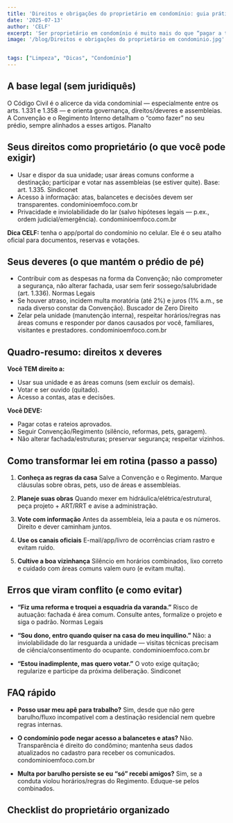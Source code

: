 ```yaml
---
title: 'Direitos e obrigações do proprietário em condomínio: guia prático para decidir, conviver e valorizar o seu imóvel'
date: '2025-07-13'
author: 'CELF'
excerpt: 'Ser proprietário em condomínio é muito mais do que “pagar a taxa”: a lei garante direitos claros (usar a unidade, votar e participar das decisões, acessar informações) e impõe deveres objetivos (contribuir com as despesas, preservar a segurança, não alterar fachada). Reunimos o que a legislação determina, plus boas práticas para transformar regra em rotina — evitando conflitos e protegendo o patrimônio comum.'
image: '/blog/Direitos e obrigações do proprietário em condominio.jpg'


tags: ["Limpeza", "Dicas", "Condomínio"]
---
```


## A base legal (sem juridiquês)

O Código Civil é o alicerce da vida condominial — especialmente entre os arts. 1.331 e 1.358 — e orienta governança, direitos/deveres e assembleias. A Convenção e o Regimento Interno detalham o “como fazer” no seu prédio, sempre alinhados a esses artigos. 
Planalto

## Seus direitos como proprietário (o que você pode exigir)

*   Usar e dispor da sua unidade; usar áreas comuns conforme a destinação; participar e votar nas assembleias (se estiver quite). Base: art. 1.335. 
Sindiconet
*   Acesso à informação: atas, balancetes e decisões devem ser transparentes. 
condominioemfoco.com.br
*   Privacidade e inviolabilidade do lar (salvo hipóteses legais — p.ex., ordem judicial/emergência). 
condominioemfoco.com.br

**Dica CELF:** tenha o app/portal do condomínio no celular. Ele é o seu atalho oficial para documentos, reservas e votações.

## Seus deveres (o que mantém o prédio de pé)

*   Contribuir com as despesas na forma da Convenção; não comprometer a segurança, não alterar fachada, usar sem ferir sossego/salubridade (art. 1.336). 
Normas Legais
*   Se houver atraso, incidem multa moratória (até 2%) e juros (1% a.m., se nada diverso constar da Convenção). 
Buscador de Zero Direito
*   Zelar pela unidade (manutenção interna), respeitar horários/regras nas áreas comuns e responder por danos causados por você, familiares, visitantes e prestadores. 
condominioemfoco.com.br

## Quadro-resumo: direitos x deveres

**Você TEM direito a:**

*   Usar sua unidade e as áreas comuns (sem excluir os demais).
*   Votar e ser ouvido (quitado).
*   Acesso a contas, atas e decisões.

**Você DEVE:**

*   Pagar cotas e rateios aprovados.
*   Seguir Convenção/Regimento (silêncio, reformas, pets, garagem).
*   Não alterar fachada/estruturas; preservar segurança; respeitar vizinhos.

## Como transformar lei em rotina (passo a passo)

1.  **Conheça as regras da casa**
    Salve a Convenção e o Regimento. Marque cláusulas sobre obras, pets, uso de áreas e assembleias.

2.  **Planeje suas obras**
    Quando mexer em hidráulica/elétrica/estrutural, peça projeto + ART/RRT e avise a administração.

3.  **Vote com informação**
    Antes da assembleia, leia a pauta e os números. Direito e dever caminham juntos.

4.  **Use os canais oficiais**
    E-mail/app/livro de ocorrências criam rastro e evitam ruído.

5.  **Cultive a boa vizinhança**
    Silêncio em horários combinados, lixo correto e cuidado com áreas comuns valem ouro (e evitam multa).

## Erros que viram conflito (e como evitar)

*   **“Fiz uma reforma e troquei a esquadria da varanda.”**
    Risco de autuação: fachada é área comum. Consulte antes, formalize o projeto e siga o padrão. 
Normas Legais

*   **“Sou dono, entro quando quiser na casa do meu inquilino.”**
    Não: a inviolabilidade do lar resguarda a unidade — visitas técnicas precisam de ciência/consentimento do ocupante. 
condominioemfoco.com.br

*   **“Estou inadimplente, mas quero votar.”**
    O voto exige quitação; regularize e participe da próxima deliberação. 
Sindiconet

## FAQ rápido

*   **Posso usar meu apê para trabalho?**
    Sim, desde que não gere barulho/fluxo incompatível com a destinação residencial nem quebre regras internas.

*   **O condomínio pode negar acesso a balancetes e atas?**
    Não. Transparência é direito do condômino; mantenha seus dados atualizados no cadastro para receber os comunicados. 
condominioemfoco.com.br

*   **Multa por barulho persiste se eu “só” recebi amigos?**
    Sim, se a conduta violou horários/regras do Regimento. Eduque-se pelos combinados.

## Checklist do proprietário organizado
